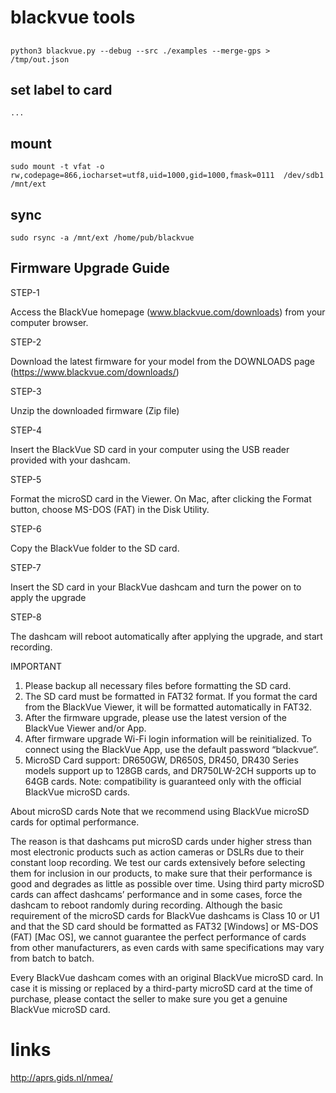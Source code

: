 # blackvue tools

##

```
python3 blackvue.py --debug --src ./examples --merge-gps > /tmp/out.json
```

## set label to card

```
...
```

## mount 

```
sudo mount -t vfat -o rw,codepage=866,iocharset=utf8,uid=1000,gid=1000,fmask=0111  /dev/sdb1 /mnt/ext
```

## sync

```
sudo rsync -a /mnt/ext /home/pub/blackvue
```

## Firmware Upgrade Guide

STEP-1

Access the BlackVue homepage (www.blackvue.com/downloads) from your computer browser.

STEP-2

Download the latest firmware for your model from the DOWNLOADS page (https://www.blackvue.com/downloads/)

STEP-3

Unzip the downloaded firmware (Zip file)

STEP-4

Insert the BlackVue SD card in your computer using the USB reader provided with your dashcam.

STEP-5

Format the microSD card in the Viewer.
On Mac, after clicking the Format button, choose MS-DOS (FAT) in the Disk Utility.

STEP-6

Copy the BlackVue folder to the SD card.

STEP-7

Insert the SD card in your BlackVue dashcam and turn the power on to apply the upgrade

STEP-8

The dashcam will reboot automatically after applying the upgrade, and start recording.

IMPORTANT
1. Please backup all necessary files before formatting the SD card.
2. The SD card must be formatted in FAT32 format. If you format the card from the BlackVue Viewer, it will be formatted automatically in FAT32.
3. After the firmware upgrade, please use the latest version of the BlackVue Viewer and/or App.
4. After firmware upgrade Wi-Fi login information will be reinitialized. To connect using the BlackVue App, use the default password “blackvue“.
5. MicroSD Card support: DR650GW, DR650S, DR450, DR430 Series models support up to 128GB cards, and DR750LW-2CH supports up to 64GB cards.
Note: compatibility is guaranteed only with the official BlackVue microSD cards.

About microSD cards
Note that we recommend using BlackVue microSD cards for optimal performance.

The reason is that dashcams put microSD cards under higher stress than most electronic products such as action cameras or DSLRs due to their constant loop recording. We test our cards extensively before selecting them for inclusion in our products, to make sure that their performance is good and degrades as little as possible over time.
Using third party microSD cards can affect dashcams’ performance and in some cases, force the dashcam to reboot randomly during recording. Although the basic requirement of the microSD cards for BlackVue dashcams is Class 10 or U1 and that the SD card should be formatted as FAT32 [Windows] or MS-DOS (FAT) [Mac OS], we cannot guarantee the perfect performance of cards from other manufacturers, as even cards with same specifications may vary from batch to batch.

Every BlackVue dashcam comes with an original BlackVue microSD card. In case it is missing or replaced by a third-party microSD card at the time of purchase, please contact the seller to make sure you get a genuine BlackVue microSD card.

# links

http://aprs.gids.nl/nmea/
